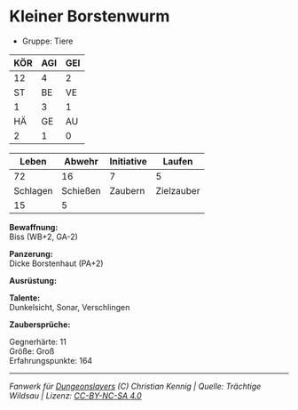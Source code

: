 # Kleiner Borstenwurm  
- Gruppe: Tiere  

| KÖR | AGI | GEI |  
| --- | --- | --- |  
| 12  | 4   | 2   |
| ST  | BE  | VE  |  
| 1   | 3   | 1   |
| HÄ  | GE  | AU  |  
| 2   | 1   | 0   |


| Leben    | Abwehr   | Initiative | Laufen     |
| -------- | -------- | ---------- | ---------- |
| 72       | 16       | 7          | 5          |
| Schlagen | Schießen | Zaubern    | Zielzauber |
| 15       | 5        |            |            |

**Bewaffnung:**  
Biss (WB+2, GA-2)

**Panzerung:**  
Dicke Borstenhaut (PA+2)

**Ausrüstung:**  


**Talente:**  
Dunkelsicht, Sonar, Verschlingen

**Zaubersprüche:**  


Gegnerhärte: 11  
Größe: Groß  
Erfahrungspunkte: 164  



___
*Fanwerk für [Dungeonslayers](https://www.dungeonslayers.net/) (C) Christian Kennig | Quelle: Trächtige Wildsau | Lizenz: [CC-BY-NC-SA 4.0](https://creativecommons.org/licenses/by-nc-sa/4.0/deed.de)*